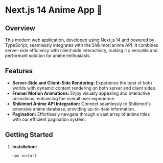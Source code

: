 # Next.js 14 Anime App 🌟

## Overview
This modern web application, developed using Next.js 14 and powered by TypeScript, seamlessly integrates with the Shikimori anime API. It combines server-side efficiency with client-side interactivity, making it a versatile and performant solution for anime enthusiasts.

## Features
- **Server-Side and Client-Side Rendering:** Experience the best of both worlds with dynamic content rendering on both server and client sides.
- **Framer Motion Animations:** Enjoy visually appealing and interactive animations, enhancing the overall user experience.
- **Shikimori Anime API Integration:** Connect seamlessly to Shikimori's extensive anime database, providing up-to-date information.
- **Pagination:** Effortlessly navigate through a vast array of anime titles with our efficient pagination system.

## Getting Started
1. **Installation:**
   ```bash
   npm install




